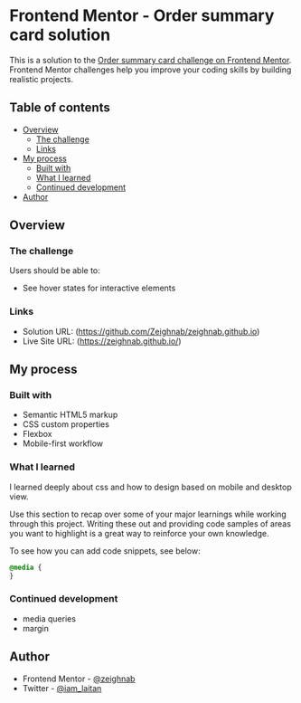 # Frontend Mentor - Order summary card solution

This is a solution to the [Order summary card challenge on Frontend Mentor](https://www.frontendmentor.io/challenges/order-summary-component-QlPmajDUj). Frontend Mentor challenges help you improve your coding skills by building realistic projects.

## Table of contents

- [Overview](#overview)
  - [The challenge](#the-challenge)
  - [Links](#links)
- [My process](#my-process)
  - [Built with](#built-with)
  - [What I learned](#what-i-learned)
  - [Continued development](#continued-development)
- [Author](#author)

## Overview

### The challenge

Users should be able to:

- See hover states for interactive elements

### Links

- Solution URL: (https://github.com/Zeighnab/zeighnab.github.io)
- Live Site URL: (https://zeighnab.github.io/)

## My process

### Built with

- Semantic HTML5 markup
- CSS custom properties
- Flexbox
- Mobile-first workflow

### What I learned

I learned deeply about css and how to design based on mobile and desktop view.

Use this section to recap over some of your major learnings while working through this project. Writing these out and providing code samples of areas you want to highlight is a great way to reinforce your own knowledge.

To see how you can add code snippets, see below:

```css
@media {
}
```

### Continued development

- media queries
- margin

## Author

- Frontend Mentor - [@zeighnab](https://www.frontendmentor.io/profile/Zeighnab)
- Twitter - [@iam_laitan](https://www.twitter.com/iam_laitan)
